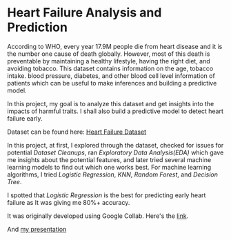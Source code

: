 # Heart Failure Analysis and Prediction

According to WHO, every year 17.9M people die from heart disease and it is the number one cause of death globally. However, most of this death is preventable by maintaining a healthy lifestyle, having the right diet, and avoiding tobacco. This dataset contains information on the age, tobacco intake. blood pressure, diabetes, and other blood cell level information of patients which can be useful to make inferences and building a predictive model.

In this project, my goal is to analyze this dataset and get insights into the impacts of harmful traits. I shall also build a predictive model to detect heart failure early.

Dataset can be found here: [Heart Failure Dataset](https://www.kaggle.com/andrewmvd/heart-failure-clinical-data?select=heart_failure_clinical_records_dataset.csv)


In this project, at first, I explored through the dataset, checked for issues for potential *Dataset Cleanups*, ran *Exploratory Data Analysis(EDA)* which gave me insights about the potential features, and later tried several machine learning models to find out which one works best. For machine learning algorithms, I tried *Logistic Regression*, *KNN*, *Random Forest*, and *Decision Tree*.

I spotted that *Logistic Regression* is the best for predicting early heart failure as It was giving me 80%+ accuracy.

It was originally developed using Google Collab. Here's the [link](https://colab.research.google.com/drive/1MW8oasAgLFFW0iD2qj6HMhaBaxrnp3dF?usp=sharing).

And [my presentation](https://www.youtube.com/watch?v=2GuBxz4JPO8&feature=youtu.be)